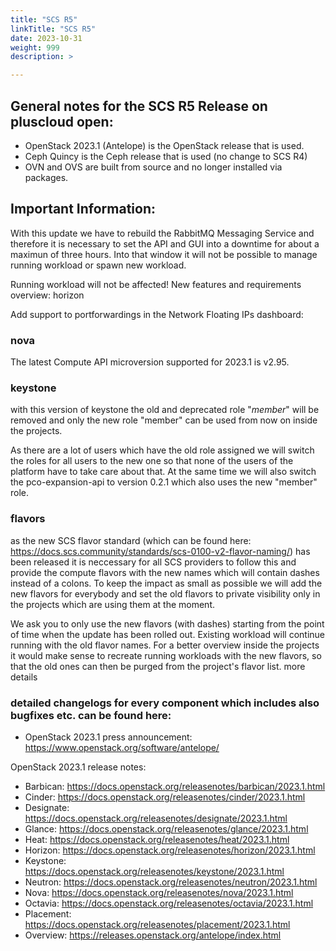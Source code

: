 ```yaml
---
title: "SCS R5"
linkTitle: "SCS R5"
date: 2023-10-31
weight: 999
description: >

---
```


## General notes for the SCS R5 Release on pluscloud open:

- OpenStack 2023.1 (Antelope) is the OpenStack release that is used.
- Ceph Quincy is the Ceph release that is used (no change to SCS R4)
- OVN and OVS are built from source and no longer installed via packages.

## Important Information:

With this update we have to rebuild the RabbitMQ Messaging Service and therefore it is necessary to set the API and GUI into a downtime for about a maximun of three hours. Into that window it will not be possible to manage running workload or spawn new workload.

Running workload will not be affected!
New features and requirements overview:
horizon

Add support to portforwardings in the Network Floating IPs dashboard:


### nova

The latest Compute API microversion supported for 2023.1 is v2.95.

### keystone

with this version of keystone the old and deprecated role "_member_" will be removed and only the new role "member" can be used from now on inside the projects.

As there are a lot of users which have the old role assigned we will switch the roles for all users to the new one so that none of the users of the platform have to take care about that. At the same time we will also switch the pco-expansion-api to version 0.2.1 which also uses the new "member" role.

### flavors

as the new SCS flavor standard (which can be found here: https://docs.scs.community/standards/scs-0100-v2-flavor-naming/) has been released it is neccessary for all SCS providers to follow this and provide the compute flavors with the new names which will contain dashes instead of a colons. To keep the impact as small as possible we will add the new flavors for everybody and set the old flavors to private visibility only in the projects which are using them at the moment.

We ask you to only use the new flavors (with dashes) starting from the point of time when the update has been rolled out. Existing workload will continue running with the old flavor names. For a better overview inside the projects it would make sense to recreate running workloads with the new flavors, so that the old ones can then be purged from the project's flavor list.
more details

### detailed changelogs for every component which includes also bugfixes etc. can be found here:

- OpenStack 2023.1 press announcement: https://www.openstack.org/software/antelope/

OpenStack 2023.1 release notes:
- Barbican: https://docs.openstack.org/releasenotes/barbican/2023.1.html
- Cinder: https://docs.openstack.org/releasenotes/cinder/2023.1.html
- Designate: https://docs.openstack.org/releasenotes/designate/2023.1.html
- Glance: https://docs.openstack.org/releasenotes/glance/2023.1.html
- Heat: https://docs.openstack.org/releasenotes/heat/2023.1.html
- Horizon: https://docs.openstack.org/releasenotes/horizon/2023.1.html
- Keystone: https://docs.openstack.org/releasenotes/keystone/2023.1.html
- Neutron: https://docs.openstack.org/releasenotes/neutron/2023.1.html
- Nova: https://docs.openstack.org/releasenotes/nova/2023.1.html
- Octavia: https://docs.openstack.org/releasenotes/octavia/2023.1.html
- Placement: https://docs.openstack.org/releasenotes/placement/2023.1.html
- Overview: https://releases.openstack.org/antelope/index.html
 
